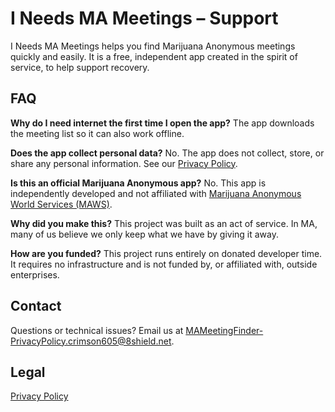 # I Needs MA Meetings – Support

I Needs MA Meetings helps you find Marijuana Anonymous meetings quickly and easily. It is a free, independent app created in the spirit of service, to help support recovery.

## FAQ

**Why do I need internet the first time I open the app?**
The app downloads the meeting list so it can also work offline.

**Does the app collect personal data?**
No. The app does not collect, store, or share any personal information. See our [Privacy Policy](https://kalafus.github.io/INeedsMAMeetings/privacy.html).

**Is this an official Marijuana Anonymous app?**
No. This app is independently developed and not affiliated with [Marijuana Anonymous World Services (MAWS)](https://ma12.org).

**Why did you make this?**
This project was built as an act of service. In MA, many of us believe we only keep what we have by giving it away.

**How are you funded?**
This project runs entirely on donated developer time. It requires no infrastructure and is not funded by, or affiliated with, outside enterprises.

## Contact
Questions or technical issues? Email us at [MAMeetingFinder-PrivacyPolicy.crimson605@8shield.net](mailto:MAMeetingFinder-PrivacyPolicy.crimson605@8shield.net).

## Legal
[Privacy Policy](https://kalafus.github.io/INeedsMAMeetings/privacy.html)
